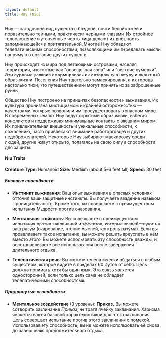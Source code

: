 ```yaml
---
layout: default
title: Ниу (Niu)
---
```


Ниу — загадочный вид существ с бледной, почти белой кожей и поразительно темными, практически черными глазами. Их стройное телосложение и утонченные черты лица делают их внешность запоминающейся и притягательной. Многие Ниу обладают телепатическими способностями, позволяющими им передавать мысли напрямую в сознание других существ.

Ниу происходят из мира под летающими островами, населяя территории, известные как "освещенная зона" или "верхние сумерки". Эти суровые условия сформировали их осторожную натуру и скрытный образ жизни. Поселения Ниу тщательно замаскированы, а их города настолько тихи, что путешественники могут принять их за заброшенные руины.

Общество Ниу построено на принципах безопасности и выживания. Их культура пронизана мистицизмом и крайней осторожностью — качествами, которые позволили им просуществовать в опасном мире. В современных землях Ниу ведут скрытный образ жизни, избегая конфликтов и поддерживая минимальные контакты с внешним миром. Их привлекательная внешность и уникальные способности, к сожалению, часто привлекают внимание работорговцев и других недоброжелателей. Некоторые Ниу выбирают маскировку среди людей, другие живут открыто, полагаясь на свою силу и способности для защиты.

#### Niu Traits
**Creature Type:** Humanoid
**Size:** Medium (about 5–6 feet tall)
**Speed:** 30 feet

##### Базовые способности
- **Инстинкт выживания**: Ваш опыт выживания в опасных условиях отточил ваши защитные инстинкты. Вы получаете владение навыком Проницательность. Кроме того, вы совершаете с преимуществом испытания Мудрости против очарования.

- **Ментальная стойкость**: Вы совершаете с преимуществом испытания против заклинаний и эффектов, которые воздействуют на ваш разум (очарование, чтение мыслей, контроль разума). Если вы проваливаете такое испытание, вы можете решить преуспеть в нём вместо этого. Вы можете использовать эту способность дважды, и восстанавливаете все использования после завершения длительного отдыха.

- **Телепатическая речь**: Вы можете телепатически общаться с любым существом, которое видите в пределах 60 футов от себя. Цель должна понимать хотя бы один язык. Эта связь является односторонней, если только цель сама не обладает телепатическими способностями.

##### Продвинутые способности
- **Ментальное воздействие** (3 уровень): **Приказ.** Вы можете сотворить заклинание *Приказ*, не тратя ячейку заклинания. Харизма является вашей базовой характеристикой для этого заклинания. Цель совершает испытание против этого заклинания с помехой. Использовав эту способность, вы не можете использовать её снова до завершения продолжительного отдыха.